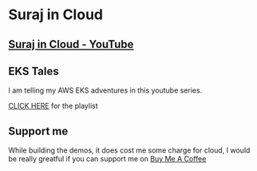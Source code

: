 # Suraj in Cloud


## [Suraj in Cloud - YouTube](https://www.youtube.com/c/SurajinCloud)

## EKS Tales 

I am telling my AWS EKS adventures in this youtube series.

[CLICK HERE](https://youtube.com/playlist?list=PLbxFcvwuGy_r0RxneoI1wLbYHJFJNbuka) for the playlist



## Support me

While building the demos, it does cost me some charge for cloud, I would be really greatful if you can support me on [Buy Me A Coffee](https://www.buymeacoffee.com/surajincloud)



<script type="text/javascript" src="https://cdnjs.buymeacoffee.com/1.0.0/button.prod.min.js" data-name="bmc-button" data-slug="surajincloud" data-color="#FFDD00" data-emoji=""  data-font="Cookie" data-text="Buy me a coffee" data-outline-color="#000000" data-font-color="#000000" data-coffee-color="#ffffff" ></script>
